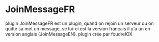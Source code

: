 # JoinMessageFR
plugin JoinMessageFR est un plugin, quand on rejoin un serveur ou on quitte sa met un message, se lui-ci est la version français il y'a un en version anglais (JoinMessageEN). plugin crée par foudreIOX
